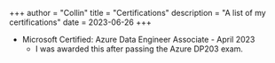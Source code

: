 +++
author = "Collin"
title = "Certifications"
description = "A list of my certifications"
date  = 2023-06-26
+++

* Microsoft Certified: Azure Data Engineer Associate - April 2023
    - I was awarded this after passing the Azure DP203 exam.

